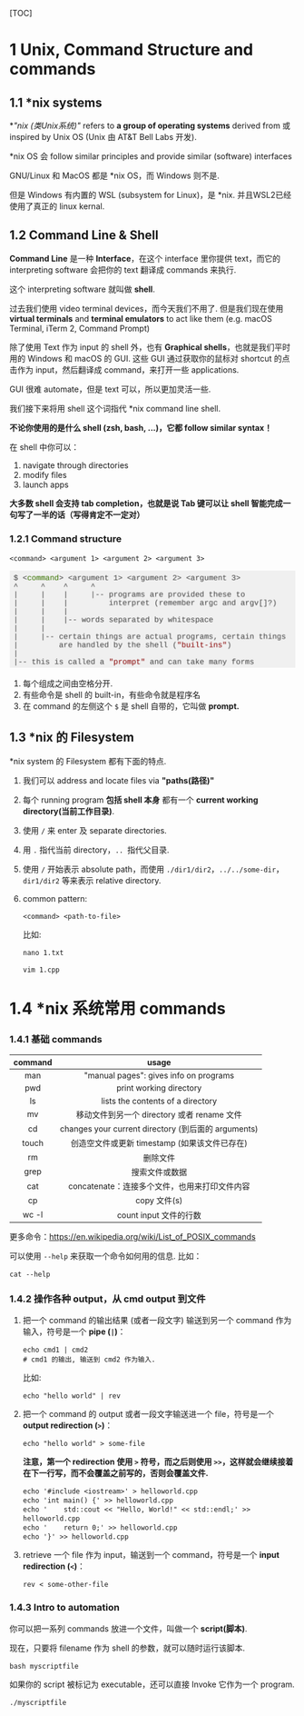 [TOC]

# 1 Unix, Command Structure and commands

## 1.1 *nix systems

**"*nix (类Unix系统)"** refers to **a group of operating systems** derived from 或 inspired by Unix OS (Unix 由 AT&T Bell Labs 开发).

*nix OS 会 follow similar principles and provide similar (software) interfaces

GNU/Linux 和 MacOS 都是 *nix OS，而 Windows 则不是.

但是 Windows 有内置的 WSL (subsystem for Linux)，是 *nix. 并且WSL2已经使用了真正的 linux kernal.

## 1.2 Command Line & Shell

**Command Line** 是一种 **Interface**，在这个 interface 里你提供 text，而它的 interpreting software 会把你的 text 翻译成 commands 来执行.

这个 interpreting software 就叫做 **shell**.

过去我们使用 video terminal devices，而今天我们不用了. 但是我们现在使用 **virtual terminals** and **terminal emulators** to act like them (e.g. macOS Terminal, iTerm
2, Command Prompt)

除了使用 Text 作为 input 的 shell 外，也有 **Graphical shells**，也就是我们平时用的 Windows 和 macOS 的 GUI. 这些 GUI 通过获取你的鼠标对 shortcut 的点击作为 input，然后翻译成 command，来打开一些 applications.

GUI 很难 automate，但是 text 可以，所以更加灵活一些.

我们接下来将用 shell 这个词指代 *nix command line shell. 

**不论你使用的是什么 shell (zsh, bash, ...)，它都 follow similar syntax！**

在 shell 中你可以：

1. navigate through directories
2. modify files
3. launch apps

**大多数 shell 会支持 tab completion，也就是说 Tab 键可以让 shell 智能完成一句写了一半的话（写得肯定不一定对）**

### 1.2.1 Command structure

```shell
<command> <argument 1> <argument 2> <argument 3>
```

<img src="Assets\image-20240129231624439.png" alt="image-20240129231624439" style="zoom: 67%;" />

1. 每个组成之间由空格分开.
2. 有些命令是 shell 的 built-in，有些命令就是程序名
3. 在 command 的左侧这个 `$` 是 shell 自带的，它叫做 **prompt.**

## 1.3 *nix 的 Filesystem

*nix system 的 Filesystem 都有下面的特点.

1. 我们可以 address and locate files via **"paths(路径)"**

2. 每个 running program **包括 shell 本身** 都有一个 **current working directory(当前工作目录)**.

3. 使用 `/` 来 enter 及 separate directories.

4. 用 `.` 指代当前 directory，`.. `指代父目录.

5. 使用 `/` 开始表示 absolute path，而使用 `./dir1/dir2`，`../../some-dir`，`dir1/dir2` 等来表示 relative directory.

6. common pattern: 

   ```shell
   <command> <path-to-file>
   ```

   比如:

   ```shell
   nano 1.txt
   ```

   ```shell
   vim 1.cpp
   ```

# 1.4 *nix 系统常用 commands

### 1.4.1 基础 commands

| command |                        usage                        |
| :-----: | :-------------------------------------------------: |
|   man   |       "manual pages": gives info on programs        |
|   pwd   |               print working directory               |
|   ls    |          lists the contents of a directory          |
|   mv    |     移动文件到另一个 directory 或者 rename 文件     |
|   cd    | changes your current directory (到后面的 arguments) |
|  touch  |    创造空文件或更新 timestamp (如果该文件已存在)    |
|   rm    |                      删除文件                       |
|  grep   |                   搜索文件或数据                    |
|   cat   |    concatenate：连接多个文件，也用来打印文件内容    |
|   cp    |                    copy 文件(s)                     |
|  wc -l  |               count input 文件的行数                |

更多命令：https://en.wikipedia.org/wiki/List_of_POSIX_commands

可以使用 `--help` 来获取一个命令如何用的信息. 比如：

```shell
cat --help
```

### 1.4.2 操作各种 output，从 cmd output 到文件

1. 把一个 command 的输出结果 (或者一段文字) 输送到另一个 command 作为输入，符号是一个 **pipe (`|`)**：

   ```shell
   echo cmd1 | cmd2
   # cmd1 的输出, 输送到 cmd2 作为输入.
   ```

   比如:

   ```shell
   echo "hello world" | rev
   ```

2. 把一个 command 的 output 或者一段文字输送进一个 file，符号是一个 **output redirection (`>`)**：

   ```shell
   echo "hello world" > some-file
   ```

   **注意，第一个 redirection 使用 `>` 符号，而之后则使用 `>>`，这样就会继续接着在下一行写，而不会覆盖之前写的，否则会覆盖文件.**

   ```shell
   echo '#include <iostream>' > helloworld.cpp
   echo 'int main() {' >> helloworld.cpp
   echo '    std::cout << "Hello, World!" << std::endl;' >> helloworld.cpp
   echo '    return 0;' >> helloworld.cpp
   echo '}' >> helloworld.cpp
   ```

   

3. retrieve 一个 file 作为 input，输送到一个 command，符号是一个 **input redirection (`<`)**：

   ```shell
   rev < some-other-file
   ```

### 1.4.3 Intro to automation

你可以把一系列 commands 放进一个文件，叫做一个 **script(脚本)**.

现在，只要将 filename 作为 shell 的参数，就可以随时运行该脚本.

```shell
bash myscriptfile
```

如果你的 script 被标记为 executable，还可以直接 Invoke 它作为一个 program.

```shell
./myscriptfile
```



